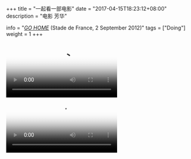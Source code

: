 +++
title = "一起看一部电影"
date = "2017-04-15T18:23:12+08:00"
description = "电影 芳华"

info = "[*GO HOME*](weiam.ml) (Stade de France, 2 September 2012)"
tags = ["Doing"]
weight = 1
+++


<video src="QmYVri7jyBdPyfR8AgBLTgyTjiJifCgpeHFiFrKxowQeq8" poster="../images/fanghua.jpg" controls></video>
<video src="QmZgXJwFNRAyUEuU36jReXtyjESeTWEGZpcJGuWSnbRTf1" poster="../images/viva-la-vida.jpg" controls></video>